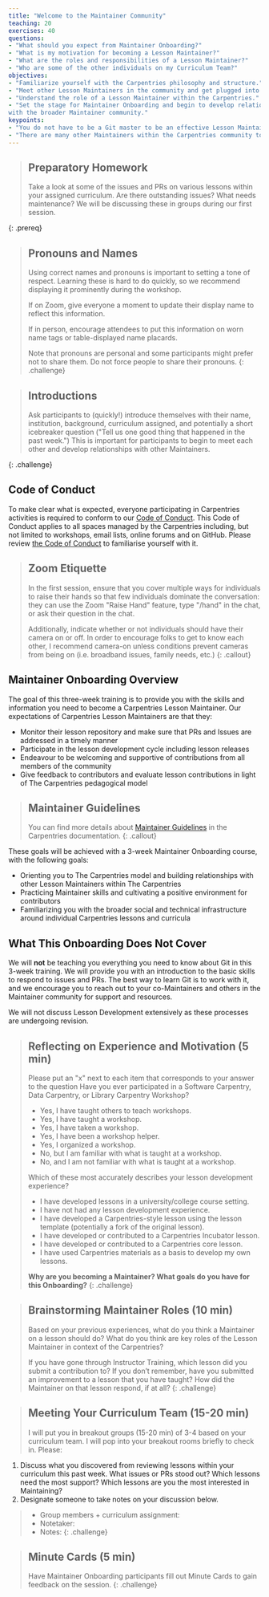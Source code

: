 ```yaml
---
title: "Welcome to the Maintainer Community"
teaching: 20
exercises: 40
questions:
- "What should you expect from Maintainer Onboarding?"
- "What is my motivation for becoming a Lesson Maintainer?"
- "What are the roles and responsibilities of a Lesson Maintainer?"
- "Who are some of the other individuals on my Curriculum Team?"
objectives:
- "Familiarize yourself with the Carpentries philosophy and structure."
- "Meet other Lesson Maintainers in the community and get plugged into the Carpentries community."
- "Understand the role of a Lesson Maintainer within the Carpentries."
- "Set the stage for Maintainer Onboarding and begin to develop relationships
with the broader Maintainer community."
keypoints:
- "You do not have to be a Git master to be an effective Lesson Maintainer."
- "There are many other Maintainers within the Carpentries community to ask questions and to reach out to for help."
---
```


> ## Preparatory Homework
> Take a look at some of the issues and PRs on various lessons within your assigned curriculum. Are there outstanding issues? What needs maintenance? We 
will be discussing these in groups during our first session.
>
{: .prereq}

> ## Pronouns and Names
> 
> Using correct names and pronouns is important to setting a tone of respect. Learning these is hard to
> do quickly, so we recommend displaying it prominently during the workshop. 
> 
> If on Zoom, give everyone a moment to update their display name to reflect this information. 
> 
> If in person, encourage attendees to put this information on worn name tags or table-displayed name placards.
> 
> Note that pronouns are personal and some participants might prefer not to share them.
> Do not force people to share their pronouns.
{: .challenge}

> ## Introductions
> 
> Ask participants to (quickly!) introduce themselves with their name,
institution, background, curriculum assigned, and potentially a short icebreaker
question ("Tell us one good thing that happened in the past week.") This is
important for participants to begin to meet each other and develop relationships
with other Maintainers.
>
{: .challenge}

## Code of Conduct

To make clear what is expected, everyone participating in Carpentries activities is required
to conform to our [Code of Conduct](https://docs.carpentries.org/topic_folders/policies/code-of-conduct.html). This Code of Conduct applies to all spaces managed by the Carpentries including, but not limited to workshops, email lists, online forums and on GitHub. Please review
[the Code of Conduct](https://docs.carpentries.org/topic_folders/policies/code-of-conduct.html) to familiarise yourself with it.

> ## Zoom Etiquette
> In the first session, ensure that you cover multiple ways for individuals to raise 
their hands so that few individuals dominate the conversation: they can use the 
Zoom "Raise Hand" feature, type "/hand" in the chat, or ask their question in the chat.
>
> Additionally, indicate whether or not individuals should have their camera on or off. 
In order to encourage folks to get to know each other, I recommend camera-on unless 
conditions prevent cameras from being on (i.e. broadband issues, family needs, etc.)
{: .callout}


## Maintainer Onboarding Overview

The goal of this three-week training is to provide you with the skills and information you need to 
become a Carpentries Lesson Maintainer. Our expectations of Carpentries Lesson Maintainers are that they:

-  Monitor their lesson repository and make sure that PRs and Issues are addressed in a timely manner
- Participate in the lesson development cycle including lesson releases
- Endeavour to be welcoming and supportive of contributions from all members of the community
- Give feedback to contributors and evaluate lesson contributions in light of The Carpentries pedagogical model

> ## Maintainer Guidelines
> You can find more details about [Maintainer Guidelines](https://docs.carpentries.org/topic_folders/maintainers/maintainers.html) in the Carpentries documentation.
{: .callout}

These goals will be achieved with a 3-week Maintainer Onboarding course, with the following goals:

- Orienting you to The Carpentries model and building relationships with other Lesson Maintainers within The Carpentries
- Practicing Maintainer skills and cultivating a positive environment for contributors
- Familiarizing you with the broader social and technical infrastructure around individual Carpentries lessons and curricula

## What This Onboarding Does Not Cover

We will **not** be teaching you everything you need to know about Git in this 3-week training. 
We will provide you with an introduction to the basic skills to respond to issues and PRs. 
The best way to learn Git is to work with it, and we encourage you to reach out to your co-Maintainers and others in the Maintainer community for support and resources.

We will not discuss Lesson Development extensively as these processes are undergoing revision.

> ## Reflecting on Experience and Motivation (5 min)
>
> Please put an "x" next to each item that corresponds to your answer to the question
> Have you ever participated in a Software Carpentry, Data Carpentry, or Library Carpentry Workshop?
> * Yes, I have taught others to teach workshops.
> * Yes, I have taught a workshop.
> * Yes, I have taken a workshop.
> * Yes, I have been a workshop helper.
> * Yes, I organized a workshop.
> * No, but I am familiar with what is taught at a workshop.
> * No, and I am not familiar with what is taught at a workshop.
>
>Which of these most accurately describes your lesson development experience? 
> * I have developed lessons in a university/college course setting.
> * I have not had any lesson development experience.
> * I have developed a Carpentries-style lesson using the lesson template (potentially a fork of the original lesson).
> * I have developed or contributed to a Carpentries Incubator lesson.
> * I have developed or contributed to a Carpentries core lesson.
> * I have used Carpentries materials as a basis to develop my own lessons.
>
> **Why are you becoming a Maintainer? What goals do you have for this Onboarding?**
{: .challenge}

> ## Brainstorming Maintainer Roles (10 min)
> Based on your previous experiences, what do you think a Maintainer on a lesson should do? 
What do you think are key roles of the Lesson Maintainer in context of the Carpentries?
>
>If you have gone through Instructor Training, which lesson did you submit a contribution to? 
If you don’t remember, have you submitted an improvement to a lesson that you have taught? 
How did the Maintainer on that lesson respond, if at all?
{: .challenge}


> ## Meeting Your Curriculum Team (15-20 min)
> I will put you in breakout groups (15-20 min) of 3-4 based on your curriculum team. 
I will pop into your breakout rooms briefly to check in. Please:
1. Discuss what you discovered from reviewing lessons within your curriculum this past week. 
What issues or PRs stood out? Which lessons need the most support? Which lessons are you the most interested in Maintaining?
2. Designate someone to take notes on your discussion below.
> * Group members + curriculum assignment: 
> * Notetaker:
> * Notes:
{: .challenge}


> ## Minute Cards (5 min)
> Have Maintainer Onboarding participants fill out Minute Cards to gain feedback on the session.
{: .challenge}

